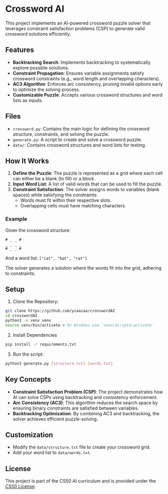 # Crossword AI

This project implements an AI-powered crossword puzzle solver that leverages constraint satisfaction problems (CSP) to generate valid crossword solutions efficiently.

## Features

- **Backtracking Search**: Implements backtracking to systematically explore possible solutions.
- **Constraint Propagation**: Ensures variable assignments satisfy crossword constraints (e.g., word length and overlapping characters).
- **AC3 Algorithm**: Enforces arc consistency, pruning invalid options early to optimize the solving process.
- **Customizable Puzzle**: Accepts various crossword structures and word lists as inputs.

## Files

- `crossword.py`: Contains the main logic for defining the crossword structure, constraints, and solving the puzzle.
- `generate.py`: A script to create and solve a crossword puzzle.
- `data/`: Contains crossword structures and word lists for testing.

## How It Works

1. **Define the Puzzle**: The puzzle is represented as a grid where each cell can either be a blank (to fill) or a block.
2. **Input Word List**: A list of valid words that can be used to fill the puzzle.
3. **Constraint Satisfaction**: The solver assigns words to variables (blank spaces) while satisfying the constraints:
   - Words must fit within their respective slots.
   - Overlapping cells must have matching characters.

### Example

Given the crossword structure:

```
# _ _ #
_ _ _ _
# _ _ #
```

And a word list: `["cat", "bat", "rat"]`

The solver generates a solution where the words fit into the grid, adhering to constraints.

## Setup

1. Clone the Repository:
```bash
git clone https://github.com/yzaazaa/crosswordAI
cd crosswordAI
python3 -m venv venv
source venv/bin/activate # On Windows use `venv\Scripts\activate`
```
2. Install Dependencies

```bash
pip install -r requirements.txt
```
3. Run the script:
```bash
python3 generate.py [structure.txt] [words.txt] 
```

## Key Concepts

- **Constraint Satisfaction Problem (CSP)**: The project demonstrates how AI can solve CSPs using backtracking and consistency enforcement.
- **Arc Consistency (AC3)**: This algorithm reduces the search space by ensuring binary constraints are satisfied between variables.
- **Backtracking Optimization**: By combining AC3 and backtracking, the solver achieves efficient puzzle-solving.

## Customization

- Modify the `data/structure.txt` file to create your crossword grid.
- Add your word list to `data/words.txt`.

## License

This project is part of the CS50 AI curriculum and is provided under the [CS50 License](https://cs50.harvard.edu/ai/2024/).

